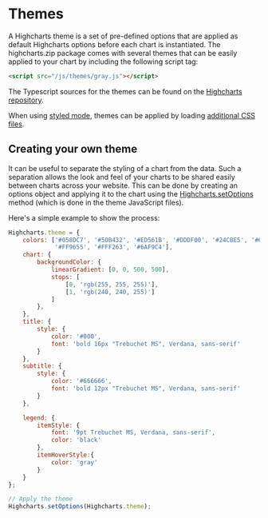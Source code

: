 Themes
======

A Highcharts theme is a set of pre-defined options that are applied as default Highcharts options before each chart is instantiated.
The highcharts.zip package comes with several themes that can be easily applied to your chart by including the following script tag:

```html
<script src="/js/themes/gray.js"></script>
```

The Typescript sources for the themes can be found on the [Highcharts repository](https://github.com/highcharts/highcharts/tree/master/ts/masters/themes).

When using [styled mode](https://www.highcharts.com/docs/chart-design-and-style/style-by-css), themes can be applied by loading [additional CSS files](https://www.highcharts.com/docs/chart-design-and-style/custom-themes-in-styled-mode#featured-themes).

Creating your own theme
-----------------------

It can be useful to separate the styling of a chart from the data. Such a separation allows the look and feel of your charts to be shared easily between charts across your website. This can be done by creating an options object and applying it to the chart using the [Highcharts.setOptions](https://api.highcharts.com/class-reference/Highcharts#.setOptions) method (which is done in the theme JavaScript files).

Here's a simple example to show the process:

```js
Highcharts.theme = {
    colors: ['#058DC7', '#50B432', '#ED561B', '#DDDF00', '#24CBE5', '#64E572',
             '#FF9655', '#FFF263', '#6AF9C4'],
    chart: {
        backgroundColor: {
            linearGradient: [0, 0, 500, 500],
            stops: [
                [0, 'rgb(255, 255, 255)'],
                [1, 'rgb(240, 240, 255)']
            ]
        },
    },
    title: {
        style: {
            color: '#000',
            font: 'bold 16px "Trebuchet MS", Verdana, sans-serif'
        }
    },
    subtitle: {
        style: {
            color: '#666666',
            font: 'bold 12px "Trebuchet MS", Verdana, sans-serif'
        }
    },

    legend: {
        itemStyle: {
            font: '9pt Trebuchet MS, Verdana, sans-serif',
            color: 'black'
        },
        itemHoverStyle:{
            color: 'gray'
        }
    }
};

// Apply the theme
Highcharts.setOptions(Highcharts.theme);
```
